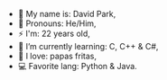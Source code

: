 - 👋 My name is: David Park,
- 👀 Pronouns: He/Him,
- ⚡ I'm: 22 years old,
- 🌱 I’m currently learning: C, C++ & C#,
- 💞️ I love: papas fritas,
- 💻 Favorite lang: Python & Java.

<!---
Davidpark193/Davidpark193 is a ✨ special ✨ repository because its `README.md` (this file) appears on your GitHub profile.
You can click the Preview link to take a look at your changes.
--->
